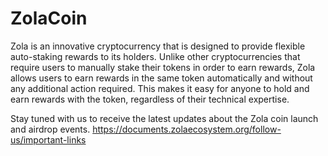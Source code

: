 # ZolaCoin

Zola is an innovative cryptocurrency that is designed to provide flexible auto-staking rewards to its holders. Unlike other cryptocurrencies that require users to manually stake their tokens in order to earn rewards, Zola allows users to earn rewards in the same token automatically and without any additional action required. This makes it easy for anyone to hold and earn rewards with the token, regardless of their technical expertise.

Stay tuned with us to receive the latest updates about the Zola coin launch and airdrop events. https://documents.zolaecosystem.org/follow-us/important-links
